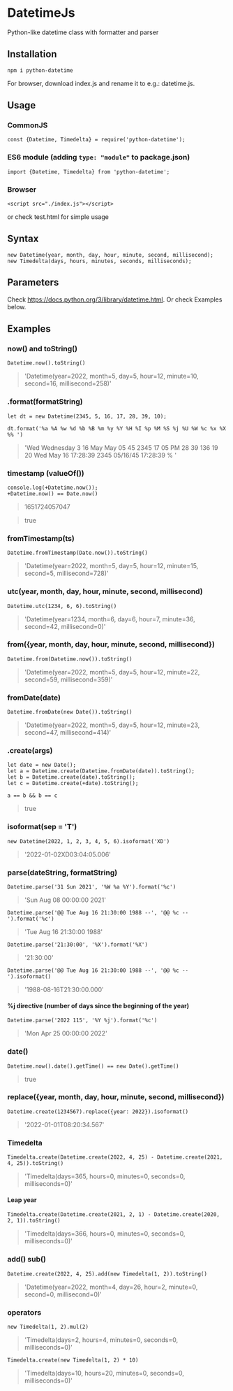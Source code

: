 # DatetimeJs
Python-like datetime class with formatter and parser

## Installation
```
npm i python-datetime
```
For browser, download index.js and rename it to e.g.: datetime.js.

## Usage
### CommonJS
```
const {Datetime, Timedelta} = require('python-datetime');
```

### ES6 module (adding `type: "module"` to package.json)
```
import {Datetime, Timedelta} from 'python-datetime';
```

### Browser
```
<script src="./index.js"></script>
```

or check test.html for simple usage

## Syntax
```
new Datetime(year, month, day, hour, minute, second, millisecond);
new Timedelta(days, hours, minutes, seconds, milliseconds);
```
## Parameters
Check https://docs.python.org/3/library/datetime.html.
Or check Examples below.

## Examples

### now() and toString()
```
Datetime.now().toString()
```
> 'Datetime(year=2022, month=5, day=5, hour=12, minute=10, second=16, millisecond=258)'

### .format(formatString)
```
let dt = new Datetime(2345, 5, 16, 17, 28, 39, 10);

dt.format('%a %A %w %d %b %B %m %y %Y %H %I %p %M %S %j %U %W %c %x %X %% ')
```
> 'Wed Wednesday 3 16 May May 05 45 2345 17 05 PM 28 39 136 19 20 Wed May 16 17:28:39 2345 05/16/45 17:28:39 % '

### timestamp (valueOf())
```
console.log(+Datetime.now());
+Datetime.now() == Date.now()
```
> 1651724057047

> true

### fromTimestamp(ts)
```
Datetime.fromTimestamp(Date.now()).toString()
```
> 'Datetime(year=2022, month=5, day=5, hour=12, minute=15, second=5, millisecond=728)'

### utc(year, month, day, hour, minute, second, millisecond)
```
Datetime.utc(1234, 6, 6).toString()
```
> 'Datetime(year=1234, month=6, day=6, hour=7, minute=36, second=42, millisecond=0)'

### from({year, month, day, hour, minute, second, millisecond})
```
Datetime.from(Datetime.now()).toString()
```
> 'Datetime(year=2022, month=5, day=5, hour=12, minute=22, second=59, millisecond=359)'

### fromDate(date)
```
Datetime.fromDate(new Date()).toString()
```
> 'Datetime(year=2022, month=5, day=5, hour=12, minute=23, second=47, millisecond=414)'

### .create(args)
```
let date = new Date();
let a = Datetime.create(Datetime.fromDate(date)).toString();
let b = Datetime.create(date).toString();
let c = Datetime.create(+date).toString();

a == b && b == c
```

> true

### isoformat(sep = 'T')
```
new Datetime(2022, 1, 2, 3, 4, 5, 6).isoformat('XD')
```

> '2022-01-02XD03:04:05.006'

### parse(dateString, formatString)
```
Datetime.parse('31 Sun 2021', '%W %a %Y').format('%c')
```

> 'Sun Aug 08 00:00:00 2021'

```
Datetime.parse('@@ Tue Aug 16 21:30:00 1988 --', '@@ %c --').format('%c')
```

> 'Tue Aug 16 21:30:00 1988'

```
Datetime.parse('21:30:00', '%X').format('%X')
```

> '21:30:00'

```
Datetime.parse('@@ Tue Aug 16 21:30:00 1988 --', '@@ %c --').isoformat()
```

> '1988-08-16T21:30:00.000'

#### %j directive (number of days since the beginning of the year)
```
Datetime.parse('2022 115', '%Y %j').format('%c')
```

> 'Mon Apr 25 00:00:00 2022'


### date()
```
Datetime.now().date().getTime() == new Date().getTime()
```

> true

### replace({year, month, day, hour, minute, second, millisecond})
```
Datetime.create(1234567).replace({year: 2022}).isoformat()
```

> '2022-01-01T08:20:34.567'

### Timedelta
```
Timedelta.create(Datetime.create(2022, 4, 25) - Datetime.create(2021, 4, 25)).toString()
```

> 'Timedelta(days=365, hours=0, minutes=0, seconds=0, milliseconds=0)'

#### Leap year
```
Timedelta.create(Datetime.create(2021, 2, 1) - Datetime.create(2020, 2, 1)).toString()
```

> 'Timedelta(days=366, hours=0, minutes=0, seconds=0, milliseconds=0)'

### add() sub()
```
Datetime.create(2022, 4, 25).add(new Timedelta(1, 2)).toString()
```

> 'Datetime(year=2022, month=4, day=26, hour=2, minute=0, second=0, millisecond=0)'

### operators
```
new Timedelta(1, 2).mul(2)
```

> 'Timedelta(days=2, hours=4, minutes=0, seconds=0, milliseconds=0)'

```
Timedelta.create(new Timedelta(1, 2) * 10)
```
> 'Timedelta(days=10, hours=20, minutes=0, seconds=0, milliseconds=0)'

